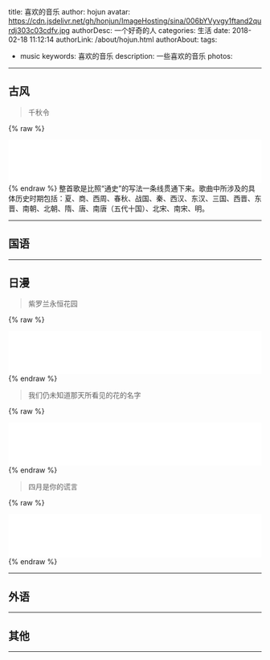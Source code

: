 title: 喜欢的音乐
author: hojun
avatar: https://cdn.jsdelivr.net/gh/honjun/ImageHosting/sina/006bYVyvgy1ftand2qurdj303c03cdfv.jpg
authorDesc: 一个好奇的人
categories: 生活
date: 2018-02-18 11:12:14
authorLink: /about/hojun.html
authorAbout:
tags:
 - music
keywords: 喜欢的音乐
description: 一些喜欢的音乐
photos:
---
## 古风
 > 千秋令

{% raw %}
<iframe frameborder="no" border="0" marginwidth="0" marginheight="0" width=100% height=86 src="//music.163.com/outchain/player?type=2&id=550995874&auto=0&height=66"></iframe>
{% endraw %}
整首歌是比照“通史”的写法一条线贯通下来。歌曲中所涉及的具体历史时期包括：夏、商、西周、春秋、战国、秦、西汉、东汉、三国、西晋、东晋、南朝、北朝、隋、唐、南唐（五代十国）、北宋、南宋、明。

 ----------

## 国语

 ----------

## 日漫

 > 紫罗兰永恒花园

{% raw %}
<iframe frameborder="no" border="0" marginwidth="0" marginheight="0" width=100% height=86 src="//music.163.com/outchain/player?type=2&id=534065323&auto=0&height=66"></iframe>
{% endraw %}

 > 我们仍未知道那天所看见的花的名字

{% raw %}
<iframe frameborder="no" border="0" marginwidth="0" marginheight="0" width=100% height=86 src="//music.163.com/outchain/player?type=2&id=33911781&auto=0&height=66"></iframe>
{% endraw %}

 > 四月是你的谎言

{% raw %}
<iframe frameborder="no" border="0" marginwidth="0" marginheight="0" width=100% height=86 src="//music.163.com/outchain/player?type=2&id=29732992&auto=0&height=66"></iframe>
{% endraw %}

 ----------

## 外语

 ----------

## 其他

 ----------